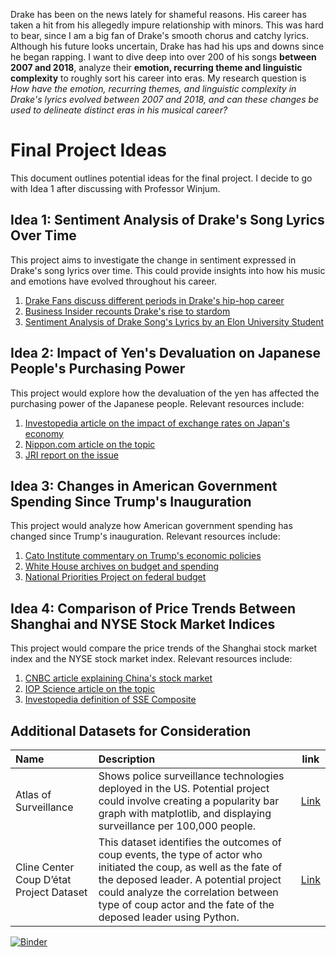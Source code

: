Drake has been on the news lately for shameful reasons. His career has taken a hit from his allegedly impure relationship with minors. This was hard to bear, since I am a big fan of Drake's smooth chorus and catchy lyrics. Although his future looks uncertain, Drake has had his ups and downs since he began rapping. I want to dive deep into over 200 of his songs **between 2007 and 2018**, analyze their **emotion, recurring theme and linguistic complexity** to roughly sort his career into eras. My research question is *How have the emotion, recurring themes, and linguistic complexity in Drake's lyrics evolved between 2007 and 2018, and can these changes be used to delineate distinct eras in his musical career?* 

# Final Project Ideas

This document outlines potential ideas for the final project. I decide to go with Idea 1 after discussing with Professor Winjum.

## Idea 1: Sentiment Analysis of Drake's Song Lyrics Over Time

This project aims to investigate the change in sentiment expressed in Drake's song lyrics over time. This could provide insights into how his music and emotions have evolved throughout his career.

1. [Drake Fans discuss different periods in Drake's hip-hop career](https://www.reddit.com/r/Drizzy/comments/173e26s/eras_of_drake/)
2. [Business Insider recounts Drake's rise to stardom](https://www.businessinsider.com/drake-life-career-timeline-2018-10#in-2001-at-14-years-old-he-landed-a-role-on-the-famous-canadian-teenage-drama-degrassi-3)
3. [Sentiment Analysis of Drake Song's Lyrics by an Elon University Student](https://student.elon.edu/slichtenstein/DrakeAnalysis/)

## Idea 2: Impact of Yen's Devaluation on Japanese People's Purchasing Power

This project would explore how the devaluation of the yen has affected the purchasing power of the Japanese people. Relevant resources include:

1. [Investopedia article on the impact of exchange rates on Japan's economy](https://www.investopedia.com/articles/investing/051515/impact-exchange-rates-japans-economy.asp)
2. [Nippon.com article on the topic](https://www.nippon.com/en/japan-topics/g02125/)
3. [JRI report on the issue](https://www.jri.co.jp/en/MediaLibrary/file/english/periodical/jrirj/2021/10/nishioka.pdf)

## Idea 3: Changes in American Government Spending Since Trump's Inauguration

This project would analyze how American government spending has changed since Trump's inauguration. Relevant resources include:

1. [Cato Institute commentary on Trump's economic policies](https://www.cato.org/commentary/grading-trumps-economic-policies)
2. [White House archives on budget and spending](https://trumpwhitehouse.archives.gov/issues/budget-spending/)
3. [National Priorities Project on federal budget](https://www.nationalpriorities.org/budget-basics/federal-budget-101/spending/)

## Idea 4: Comparison of Price Trends Between Shanghai and NYSE Stock Market Indices

This project would compare the price trends of the Shanghai stock market index and the NYSE stock market index. Relevant resources include:

1. [CNBC article explaining China's stock market](https://www.cnbc.com/2015/07/09/three-charts-explaining-chinas-strange-stock-market.html)
2. [IOP Science article on the topic](https://iopscience.iop.org/article/10.1088/1742-6596/1936/1/012005/pdf)
3. [Investopedia definition of SSE Composite](https://www.investopedia.com/terms/s/sse-composite.asp)

## Additional Datasets for Consideration

| Name                                     | Description                                                                                                                                                                                                                                                             |                            link                            |
| :--------------------------------------- | :---------------------------------------------------------------------------------------------------------------------------------------------------------------------------------------------------------------------------------------------------------------------- | :--------------------------------------------------------: |
| Atlas of Surveillance                    | Shows police surveillance technologies deployed in the US. Potential project could involve creating a popularity bar graph with matplotlib, and displaying surveillance per 100,000 people.                                                                             |          [Link](https://atlasofsurveillance.org/)          |
| Cline Center Coup D’état Project Dataset | This dataset identifies the outcomes of coup events, the type of actor who initiated the coup, as well as the fate of the deposed leader. A potential project could analyze the correlation between type of coup actor and the fate of the deposed leader using Python. | [Link](https://databank.illinois.edu/datasets/IDB-9651987) |

[![Binder](https://mybinder.org/badge_logo.svg)](https://mybinder.org/v2/gh/harveyzzhao/DH140/HEAD)

